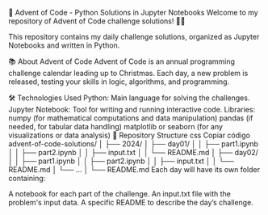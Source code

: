 🎄 Advent of Code - Python Solutions in Jupyter Notebooks
Welcome to my repository of Advent of Code challenge solutions! 🎅✨

This repository contains my daily challenge solutions, organized as Jupyter Notebooks and written in Python.

📚 About Advent of Code
Advent of Code is an annual programming challenge calendar leading up to Christmas. Each day, a new problem is released, testing your skills in logic, algorithms, and programming.

🛠️ Technologies Used
Python: Main language for solving the challenges.
Jupyter Notebook: Tool for writing and running interactive code.
Libraries:
numpy (for mathematical computations and data manipulation)
pandas (if needed, for tabular data handling)
matplotlib or seaborn (for any visualizations or data analysis)
📁 Repository Structure
css
Copiar código
advent-of-code-solutions/
│
├── 2024/
│   ├── day01/
│   │   ├── part1.ipynb
│   │   ├── part2.ipynb
│   │   ├── input.txt
│   │   └── README.md
│   ├── day02/
│   │   ├── part1.ipynb
│   │   ├── part2.ipynb
│   │   ├── input.txt
│   │   └── README.md
│   └── ...
│
└── README.md
Each day will have its own folder containing:

A notebook for each part of the challenge.
An input.txt file with the problem's input data.
A specific README to describe the day’s challenge.
